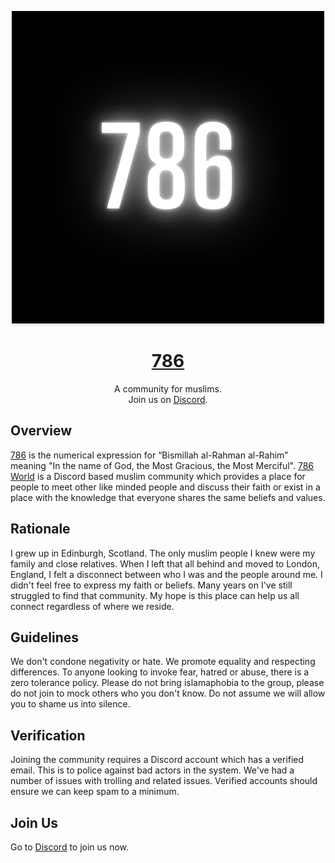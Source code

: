 <p align="center" style="border-bottom: 1px solid #eaecef;">
  <a href="https://786.world/">
    <img src="786.png" />
  </a>
</p>

<h1 align="center" style="border-bottom: none;"><a href="https://786.world/">786</a></h1>
<p align="center">A community for muslims.<br>Join us on <a href="https://discord.gg/DgtG3E24EY">Discord</a>.</p>

## Overview

[786](https://vargiskhan.com/log/the-number-786-its-origin-meaning-and-significance/) is the numerical expression for “Bismillah al-Rahman al-Rahim” meaning "In the name of God, the Most Gracious, the Most Merciful". [786 World](https://786.world/) is a Discord based muslim community which provides a place for people to 
meet other like minded people and discuss their faith or exist in a place with the knowledge that everyone shares the same beliefs and values.

## Rationale

I grew up in Edinburgh, Scotland. The only muslim people I knew were my family and close relatives. When I left that all behind and moved to London, England, I felt a disconnect between who I was and the people around me. I didn't feel free to express my faith or beliefs. Many years on I've still struggled to find that community. My hope is this place can help us all connect regardless of where we reside.

## Guidelines

We don't condone negativity or hate. We promote equality and respecting differences. To anyone looking to invoke fear, hatred or abuse, there is a zero tolerance policy. Please do not bring islamaphobia to the group, please do not join to mock others who you don't know. Do not assume we will allow you to shame us into silence.

## Verification

Joining the community requires a Discord account which has a verified email. This is to police against bad actors in the system. We've had a number of issues with 
trolling and related issues. Verified accounts should ensure we can keep spam to a minimum.

## Join Us

Go to [Discord](https://discord.gg/DgtG3E24EY) to join us now.
